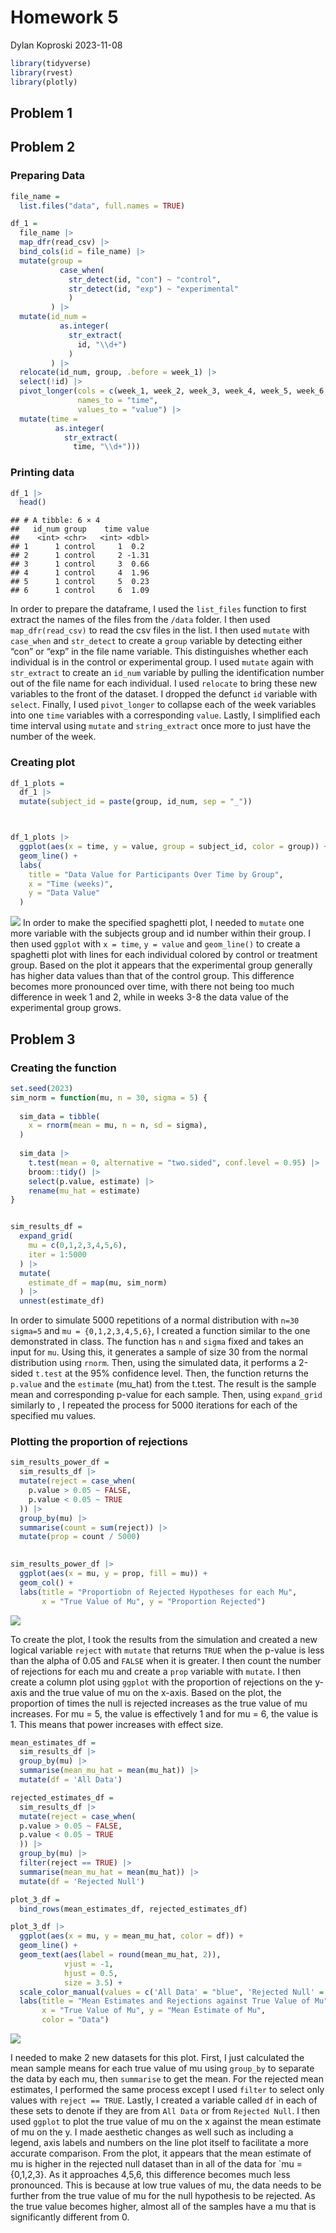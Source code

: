 Homework 5
================
Dylan Koproski
2023-11-08

``` r
library(tidyverse)
library(rvest)
library(plotly)
```

## Problem 1

## Problem 2

### Preparing Data

``` r
file_name =
  list.files("data", full.names = TRUE)

df_1 =
  file_name |> 
  map_dfr(read_csv) |> 
  bind_cols(id = file_name) |>
  mutate(group = 
           case_when(
             str_detect(id, "con") ~ "control",
             str_detect(id, "exp") ~ "experimental"
             )
         ) |> 
  mutate(id_num = 
           as.integer(
             str_extract(
               id, "\\d+")
             )
         ) |> 
  relocate(id_num, group, .before = week_1) |> 
  select(!id) |> 
  pivot_longer(cols = c(week_1, week_2, week_3, week_4, week_5, week_6, week_7, week_8),
               names_to = "time",
               values_to = "value") |> 
  mutate(time = 
          as.integer(
            str_extract(
              time, "\\d+")))
```

### Printing data

``` r
df_1 |> 
  head()
```

    ## # A tibble: 6 × 4
    ##   id_num group    time value
    ##    <int> <chr>   <int> <dbl>
    ## 1      1 control     1  0.2 
    ## 2      1 control     2 -1.31
    ## 3      1 control     3  0.66
    ## 4      1 control     4  1.96
    ## 5      1 control     5  0.23
    ## 6      1 control     6  1.09

In order to prepare the dataframe, I used the `list_files` function to
first extract the names of the files from the `/data` folder. I then
used `map_dfr(read_csv)` to read the csv files in the list. I then used
`mutate` with `case_when` and `str_detect` to create a `group` variable
by detecting either “con” or “exp” in the file name variable. This
distinguishes whether each individual is in the control or experimental
group. I used `mutate` again with `str_extract` to create an `id_num`
variable by pulling the identification number out of the file name for
each individual. I used `relocate` to bring these new variables to the
front of the dataset. I dropped the defunct `id` variable with `select`.
Finally, I used `pivot_longer` to collapse each of the week variables
into one `time` variables with a corresponding `value`. Lastly, I
simplified each time interval using `mutate` and `string_extract` once
more to just have the number of the week.

### Creating plot

``` r
df_1_plots =
  df_1 |> 
  mutate(subject_id = paste(group, id_num, sep = "_"))



df_1_plots |> 
  ggplot(aes(x = time, y = value, group = subject_id, color = group)) + 
  geom_line() + 
  labs(
    title = "Data Value for Participants Over Time by Group",
    x = "Time (weeks)",
    y = "Data Value"
  )
```

![](p8105_hw5_dfk2117_files/figure-gfm/unnamed-chunk-4-1.png)<!-- --> In
order to make the specified spaghetti plot, I needed to `mutate` one
more variable with the subjects group and id number within their group.
I then used `ggplot` with `x = time`, `y = value` and `geom_line()` to
create a spaghetti plot with lines for each individual colored by
control or treatment group. Based on the plot it appears that the
experimental group generally has higher data values than that of the
control group. This difference becomes more pronounced over time, with
there not being too much difference in week 1 and 2, while in weeks 3-8
the data value of the experimental group grows.

## Problem 3

### Creating the function

``` r
set.seed(2023)
sim_norm = function(mu, n = 30, sigma = 5) {
  
  sim_data = tibble(
    x = rnorm(mean = mu, n = n, sd = sigma),
  )
  
  sim_data |>  
    t.test(mean = 0, alternative = "two.sided", conf.level = 0.95) |> 
    broom::tidy() |> 
    select(p.value, estimate) |> 
    rename(mu_hat = estimate)
}


sim_results_df = 
  expand_grid(
    mu = c(0,1,2,3,4,5,6),
    iter = 1:5000
  ) |> 
  mutate(
    estimate_df = map(mu, sim_norm)
  ) |> 
  unnest(estimate_df)
```

In order to simulate 5000 repetitions of a normal distribution with
`n=30` `sigma=5` and `mu = {0,1,2,3,4,5,6}`, I created a function
similar to the one demonstrated in class. The function has `n` and
`sigma` fixed and takes an input for `mu`. Using this, it generates a
sample of size 30 from the normal distribution using `rnorm`. Then,
using the simulated data, it performs a 2-sided `t.test` at the 95%
confidence level. Then, the function returns the `p.value` and the
`estimate` (mu_hat) from the t.test. The result is the sample mean and
corresponding p-value for each sample. Then, using `expand_grid`
similarly to , I repeated the process for 5000 iterations for each of
the specified mu values.

### Plotting the proportion of rejections

``` r
sim_results_power_df =
  sim_results_df |> 
  mutate(reject = case_when(
    p.value > 0.05 ~ FALSE,
    p.value < 0.05 ~ TRUE
  )) |> 
  group_by(mu) |> 
  summarise(count = sum(reject)) |> 
  mutate(prop = count / 5000)
  

sim_results_power_df |> 
  ggplot(aes(x = mu, y = prop, fill = mu)) +
  geom_col() +
  labs(title = "Proportiobn of Rejected Hypotheses for each Mu",
       x = "True Value of Mu", y = "Proportion Rejected")
```

![](p8105_hw5_dfk2117_files/figure-gfm/unnamed-chunk-6-1.png)<!-- -->

To create the plot, I took the results from the simulation and created a
new logical variable `reject` with `mutate` that returns `TRUE` when the
p-value is less than the alpha of 0.05 and `FALSE` when it is greater. I
then count the number of rejections for each mu and create a `prop`
variable with `mutate`. I then create a column plot using `ggplot` with
the proportion of rejections on the y-axis and the true value of mu on
the x-axis. Based on the plot, the proportion of times the null is
rejected increases as the true value of mu increases. For mu = 5, the
value is effectively 1 and for mu = 6, the value is 1. This means that
power increases with effect size.

``` r
mean_estimates_df =
  sim_results_df |> 
  group_by(mu) |> 
  summarise(mean_mu_hat = mean(mu_hat)) |> 
  mutate(df = 'All Data')

rejected_estimates_df = 
  sim_results_df |> 
  mutate(reject = case_when(
  p.value > 0.05 ~ FALSE,
  p.value < 0.05 ~ TRUE
  )) |> 
  group_by(mu) |> 
  filter(reject == TRUE) |> 
  summarise(mean_mu_hat = mean(mu_hat)) |> 
  mutate(df = 'Rejected Null')

plot_3_df =
  bind_rows(mean_estimates_df, rejected_estimates_df)

plot_3_df |> 
  ggplot(aes(x = mu, y = mean_mu_hat, color = df)) +
  geom_line() +
  geom_text(aes(label = round(mean_mu_hat, 2)), 
            vjust = -1, 
            hjust = 0.5, 
            size = 3.5) + 
  scale_color_manual(values = c('All Data' = "blue", 'Rejected Null' = "red")) +
  labs(title = "Mean Estimates and Rejections against True Value of Mu",
       x = "True Value of Mu", y = "Mean Estimate of Mu",
       color = "Data")
```

![](p8105_hw5_dfk2117_files/figure-gfm/unnamed-chunk-7-1.png)<!-- -->

I needed to make 2 new datasets for this plot. First, I just calculated
the mean sample means for each true value of mu using `group_by` to
separate the data by each mu, then `summarise` to get the mean. For the
rejected mean estimates, I performed the same process except I used
`filter` to select only values with `reject == TRUE`. Lastly, I created
a variable called `df` in each of these sets to denote if they are from
`All Data` or from `Rejected Null`. I then used `ggplot` to plot the
true value of mu on the x against the mean estimate of mu on the y. I
made aesthetic changes as well such as including a legend, axis labels
and numbers on the line plot itself to facilitate a more accurate
comparison. From the plot, it appears that the mean estimate of mu is
higher in the rejected null dataset than in all of the data for \`mu =
{0,1,2,3}. As it approaches 4,5,6, this difference becomes much less
pronounced. This is because at low true values of mu, the data needs to
be further from the true value of mu for the null hypothesis to be
rejected. As the true value becomes higher, almost all of the samples
have a mu that is significantly different from 0.
